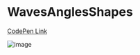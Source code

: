 # WavesAnglesShapes

[CodePen Link]([url](https://codepen.io/DScpio/pen/ExGWdBx))

![image](https://github.com/CircuitSpells/WavesAnglesShapes/assets/114853372/34865892-278d-43a6-b726-13bdbeebd439)
